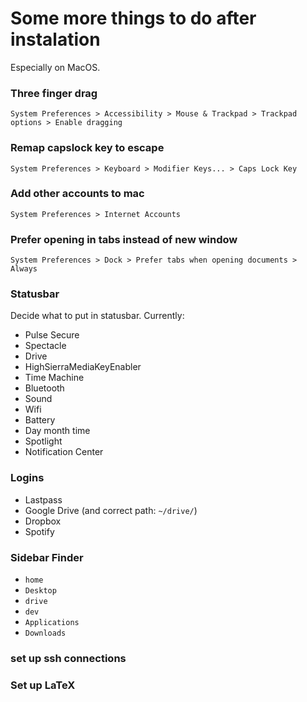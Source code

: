 # Some more things to do after instalation
Especially on MacOS.

### Three finger drag
`System Preferences > Accessibility > Mouse & Trackpad > Trackpad options > Enable dragging`

### Remap capslock key to escape
`System Preferences > Keyboard > Modifier Keys... > Caps Lock Key`

### Add other accounts to mac
`System Preferences > Internet Accounts`

### Prefer opening in tabs instead of new window
`System Preferences > Dock > Prefer tabs when opening documents > Always`

### Statusbar
Decide what to put in statusbar. Currently:
- Pulse Secure
- Spectacle
- Drive
- HighSierraMediaKeyEnabler
- Time Machine
- Bluetooth
- Sound
- Wifi
- Battery
- Day month time
- Spotlight
- Notification Center

### Logins
- Lastpass
- Google Drive (and correct path: `~/drive/`)
- Dropbox
- Spotify

### Sidebar Finder
- `home`
- `Desktop`
- `drive`
- `dev`
- `Applications`
- `Downloads`

### set up ssh connections

### Set up LaTeX
